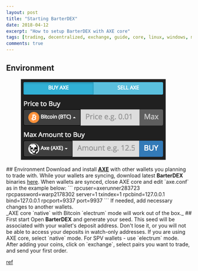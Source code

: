 ```yaml
---
layout: post
title: "Starting BarterDEX"
date: 2018-04-12
excerpt: "How to setup BarterDEX with AXE core"
tags: [trading, decentralized, exchange, guide, core, linux, windows, mac]
comments: true
---
```

## Environment
<figure>
	<a href="/assets/img/barterdex-btc-axe.png"><img src="/assets/img/barterdex-btc-axe.png"></a>
	<figcaption></figcaption>
</figure>
## Environment
Download and install <a href="https://github.com/AXErunners/axe/releases/latest"><b>AXE</b></a> with other wallets you planning to trade with. While your wallets are syncing, download latest <b>BarterDEX</b> binaries <a href="https://github.com/KomodoPlatform/BarterDEX/releases">here</a>. When wallets are synced, close AXE core and edit `axe.conf` as in the example below:
```
rpcuser=axerunner283723
rpcpassword=warp2178302
server=1
txindex=1
rpcbind=127.0.0.1
bind=127.0.0.1
rpcport=9337
port=9937
```
If needed, add necessary changes to another wallets.<br />
_AXE core `native` with Bitcoin `electrum` mode will work out of the box._
## First start
Open <b>BarterDEX</b> and generate your seed. This seed will be associated with your wallet's deposit address. Don't lose it, or you will not be able to access your deposits in watch-only addresses. If you are using AXE core, select `native` mode. For SPV wallets - use `electrum` mode. After adding your coins, click on `exchange`, select pairs you want to trade, and send your first order.

[ref](https://komodoplatform.com/decentralized-exchange/)
